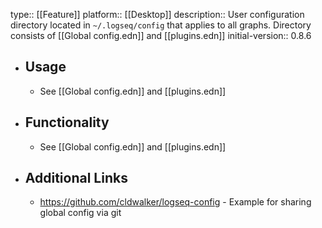 type:: [[Feature]]
platform:: [[Desktop]]
description:: User configuration directory located in `~/.logseq/config` that applies to all graphs. Directory consists of [[Global config.edn]] and [[plugins.edn]]
initial-version:: 0.8.6

- ## Usage
	- See [[Global config.edn]] and [[plugins.edn]]
- ## Functionality
	- See [[Global config.edn]] and [[plugins.edn]]
- ## Additional Links
	- https://github.com/cldwalker/logseq-config - Example for sharing global config via git